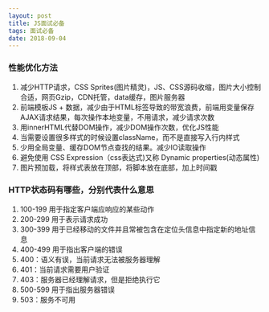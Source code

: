 ```yaml
---
layout: post
title: JS面试必备
tags: 面试必备
date: 2018-09-04
---
```



### 性能优化方法
1. 减少HTTP请求，CSS Sprites(图片精灵)，JS、CSS源码收缩，图片大小控制合适，网页Gzip，CDN托管，data缓存，图片服务器
2. 前端模板JS + 数据，减少由于HTML标签导致的带宽浪费，前端用变量保存AJAX请求结果，每次操作本地变量，不用请求，减少请求次数
3. 用innerHTML代替DOM操作，减少DOM操作次数，优化JS性能
4. 当需要设置很多样式的时候设置className，而不是直接写入行内样式
5. 少用全局变量、缓存DOM节点查找的结果。减少IO读取操作
6. 避免使用 CSS Expression（css表达式)又称 Dynamic properties(动态属性)
7. 图片预加载，将样式表放在顶部，将脚本放在底部，加上时间戳

### HTTP状态码有哪些，分别代表什么意思
1. 100-199 用于指定客户端应响应的某些动作
2. 200-299 用于表示请求成功
3. 300-399 用于已经移动的文件并且常被包含在定位头信息中指定新的地址信息
4. 400-499 用于指出客户端的错误
5. 400：语义有误，当前请求无法被服务器理解
6. 401：当前请求需要用户验证
7. 403：服务器已经理解请求，但是拒绝执行它
8. 500-599 用于指出服务器错误
9. 503：服务不可用
